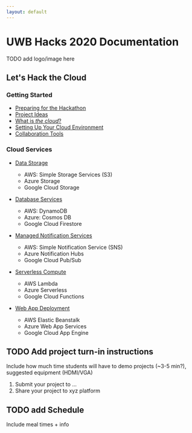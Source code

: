 ```yaml
---
layout: default
---
```


# UWB Hacks 2020 Documentation

TODO add logo/image here

## Let's Hack the Cloud

### Getting Started

- [Preparing for the Hackathon]()
- [Project Ideas]()
- [What is _the cloud_?]()
- [Setting Up Your Cloud Environment]()
- [Collaboration Tools]()

### Cloud Services

- [Data Storage]()

  - AWS: Simple Storage Services (S3)
  - Azure Storage
  - Google Cloud Storage

- [Database Services]()

  - AWS: DynamoDB
  - Azure: Cosmos DB
  - Google Cloud Firestore

- [Managed Notification Services]()

  - AWS: Simple Notification Service (SNS)
  - Azure Notification Hubs
  - Google Cloud Pub/Sub

- [Serverless Compute]()

  - AWS Lambda
  - Azure Serverless
  - Google Cloud Functions

- [Web App Deployment]()

  - AWS Elastic Beanstalk
  - Azure Web App Services
  - Google Cloud App Engine

## TODO Add project turn-in instructions

Include how much time students will have to demo projects (~3-5 min?), suggested equipment (HDMI/VGA)

1. Submit your project to ...
2. Share your project to xyz platform

## TODO add Schedule

Include meal times + info
